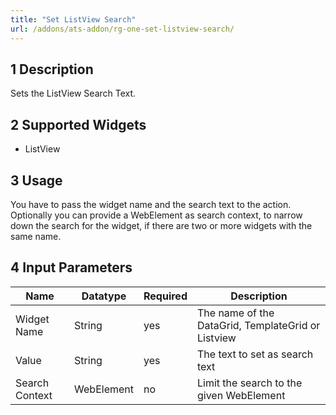 ```yaml
---
title: "Set ListView Search"
url: /addons/ats-addon/rg-one-set-listview-search/
---
```


## 1 Description

Sets the ListView Search Text.

## 2 Supported Widgets

* ListView

## 3 Usage

You have to pass the widget name and the search text to the action.
Optionally you can provide a WebElement as search context, to narrow down the search for the widget, if there are two or more widgets with the same name.

## 4 Input Parameters

Name | Datatype |Required| Description
--- | --- | --- | ---
Widget Name | String | yes | The name of the DataGrid, TemplateGrid or Listview
Value | String | yes | The text to set as search text
Search Context | WebElement | no |Limit the search to the given WebElement
